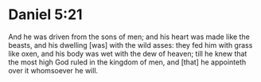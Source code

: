 # Daniel 5:21

And he was driven from the sons of men; and his heart was made like the beasts, and his dwelling [was] with the wild asses: they fed him with grass like oxen, and his body was wet with the dew of heaven; till he knew that the most high God ruled in the kingdom of men, and [that] he appointeth over it whomsoever he will.